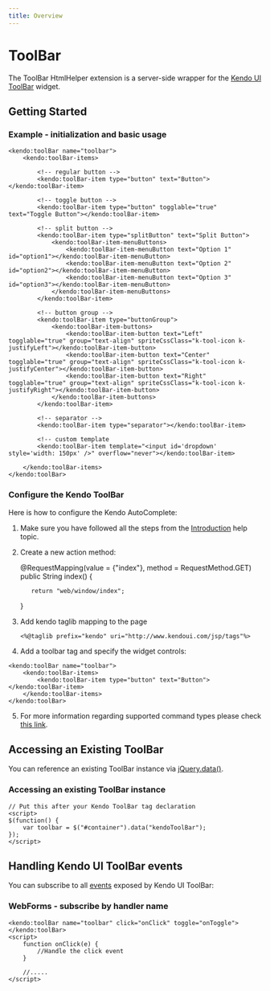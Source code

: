 ```yaml
---
title: Overview
---
```


# ToolBar

The ToolBar HtmlHelper extension is a server-side wrapper for the [Kendo UI ToolBar](/api/web/toolbar) widget.

## Getting Started

### Example - initialization and basic usage

    <kendo:toolBar name="toolbar">
        <kendo:toolBar-items>

            <!-- regular button -->
            <kendo:toolBar-item type="button" text="Button"></kendo:toolBar-item>

            <!-- toggle button -->
            <kendo:toolBar-item type="button" togglable="true" text="Toggle Button"></kendo:toolBar-item>

            <!-- split button -->
            <kendo:toolBar-item type="splitButton" text="Split Button">
                <kendo:toolBar-item-menuButtons>
                    <kendo:toolBar-item-menuButton text="Option 1" id="option1"></kendo:toolBar-item-menuButton>
                    <kendo:toolBar-item-menuButton text="Option 2" id="option2"></kendo:toolBar-item-menuButton>
                    <kendo:toolBar-item-menuButton text="Option 3" id="option3"></kendo:toolBar-item-menuButton>
                </kendo:toolBar-item-menuButtons>
            </kendo:toolBar-item>

            <!-- button group -->
            <kendo:toolBar-item type="buttonGroup">
                <kendo:toolBar-item-buttons>
                    <kendo:toolBar-item-button text="Left" togglable="true" group="text-align" spriteCssClass="k-tool-icon k-justifyLeft"></kendo:toolBar-item-button>
                    <kendo:toolBar-item-button text="Center" togglable="true" group="text-align" spriteCssClass="k-tool-icon k-justifyCenter"></kendo:toolBar-item-button>
                    <kendo:toolBar-item-button text="Right" togglable="true" group="text-align" spriteCssClass="k-tool-icon k-justifyRight"></kendo:toolBar-item-button>
                </kendo:toolBar-item-buttons>
            </kendo:toolBar-item>

            <!-- separator -->
            <kendo:toolBar-item type="separator"></kendo:toolBar-item>

            <!-- custom template
            <kendo:toolBar-item template="<input id='dropdown' style='width: 150px' />" overflow="never"></kendo:toolBar-item>

        </kendo:toolBar-items>
    </kendo:toolBar>

### Configure the Kendo ToolBar

Here is how to configure the Kendo AutoComplete:

 1.  Make sure you have followed all the steps from the [Introduction](/getting-started/using-kendo-with/jsp/introduction) help topic.
 2.  Create a new action method:

        @RequestMapping(value = {"index"}, method = RequestMethod.GET)
        public String index() {

            return "web/window/index";
        }

 3. Add kendo taglib mapping to the page

        <%@taglib prefix="kendo" uri="http://www.kendoui.com/jsp/tags"%>

 4.  Add a toolbar tag and specify the widget controls:

    <kendo:toolBar name="toolbar">
        <kendo:toolBar-items>
            <kendo:toolBar-item type="button" text="Button"></kendo:toolBar-item>
        </kendo:toolBar-items>
    </kendo:toolBar>

 5. For more information regarding supported command types please check [this link](/getting-started/web/toolbar/overview#command-types).

## Accessing an Existing ToolBar

You can reference an existing ToolBar instance via [jQuery.data()](http://api.jquery.com/jQuery.data/).

### Accessing an existing ToolBar instance

    // Put this after your Kendo ToolBar tag declaration
    <script>
    $(function() {
        var toolbar = $("#container").data("kendoToolBar");
    });
    </script>


## Handling Kendo UI ToolBar events

You can subscribe to all [events](/api/web/toolbar#events) exposed by Kendo UI ToolBar:

### WebForms - subscribe by handler name

    <kendo:toolBar name="toolbar" click="onClick" toggle="onToggle"></kendo:toolBar>
    <script>
        function onClick(e) {
            //Handle the click event
        }

        //.....
    </script>
